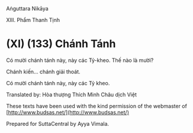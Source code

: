  

Aṅguttara Nikāya

XIII. Phẩm Thanh Tịnh

# (XI) (133) Chánh Tánh

Có mười chánh tánh này, này các Tỷ-kheo. Thế nào là mười?

Chánh kiến... chánh giải thoát.

Có mười chánh tánh này, này các Tỷ kheo.

Translated by: Hòa thượng Thích Minh Châu dịch Việt

These texts have been used with the kind permission of the webmaster of [http://www.budsas.net/](http://www.budsas.net/)

Prepared for SuttaCentral by Ayya Vimala.